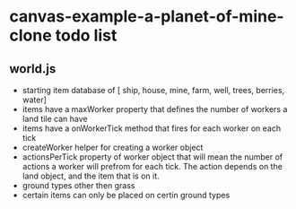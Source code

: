 # canvas-example-a-planet-of-mine-clone todo list

## world.js

* starting item database of [ ship, house, mine, farm, well, trees, berries, water]
* items have a maxWorker property that defines the number of workers a land tile can have
* items have a onWorkerTick method that fires for each worker on each tick
* createWorker helper for creating a worker object
* actionsPerTick property of worker object that will mean the number of actions a worker will prefrom for each tick. The action depends on the land object, and the item that is on it.
* ground types other then grass
* certain items can only be placed on certin ground types